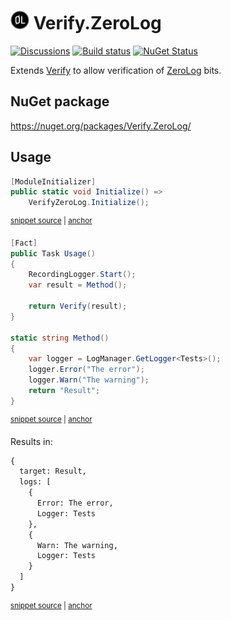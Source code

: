 # <img src="/src/icon.png" height="30px"> Verify.ZeroLog

[![Discussions](https://img.shields.io/badge/Verify-Discussions-yellow?svg=true&label=)](https://github.com/orgs/VerifyTests/discussions)
[![Build status](https://ci.appveyor.com/api/projects/status/3oa1pc52a38ncma6?svg=true)](https://ci.appveyor.com/project/SimonCropp/verify-zerolog)
[![NuGet Status](https://img.shields.io/nuget/v/Verify.ZeroLog.svg)](https://www.nuget.org/packages/Verify.ZeroLog/)

Extends [Verify](https://github.com/VerifyTests/Verify) to allow verification of [ZeroLog](https://github.com/Abc-Arbitrage/ZeroLog) bits.



## NuGet package

https://nuget.org/packages/Verify.ZeroLog/


## Usage

<!-- snippet: Enable -->
<a id='snippet-enable'></a>
```cs
[ModuleInitializer]
public static void Initialize() =>
    VerifyZeroLog.Initialize();
```
<sup><a href='/src/Tests/ModuleInitializer.cs#L3-L9' title='Snippet source file'>snippet source</a> | <a href='#snippet-enable' title='Start of snippet'>anchor</a></sup>
<!-- endSnippet -->

<!-- snippet: Usage -->
<a id='snippet-usage'></a>
```cs
[Fact]
public Task Usage()
{
    RecordingLogger.Start();
    var result = Method();

    return Verify(result);
}

static string Method()
{
    var logger = LogManager.GetLogger<Tests>();
    logger.Error("The error");
    logger.Warn("The warning");
    return "Result";
}
```
<sup><a href='/src/Tests/Tests.cs#L7-L26' title='Snippet source file'>snippet source</a> | <a href='#snippet-usage' title='Start of snippet'>anchor</a></sup>
<!-- endSnippet -->

Results in:

<!-- snippet: Tests.Usage.verified.txt -->
<a id='snippet-Tests.Usage.verified.txt'></a>
```txt
{
  target: Result,
  logs: [
    {
      Error: The error,
      Logger: Tests
    },
    {
      Warn: The warning,
      Logger: Tests
    }
  ]
}
```
<sup><a href='/src/Tests/Tests.Usage.verified.txt#L1-L13' title='Snippet source file'>snippet source</a> | <a href='#snippet-Tests.Usage.verified.txt' title='Start of snippet'>anchor</a></sup>
<!-- endSnippet -->
